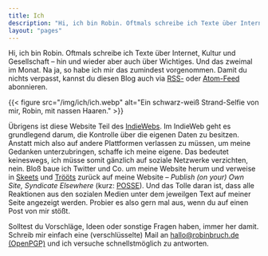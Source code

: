 ```yaml
---
title: Ich
description: "Hi, ich bin Robin. Oftmals schreibe ich Texte über Internet, Kultur und Gesellschaft – hin und wieder aber auch über Wichtiges."
layout: "pages"
---
```


Hi, ich bin Robin. Oftmals schreibe ich Texte über Internet, Kultur und Gesellschaft – hin und wieder aber auch über Wichtiges. Und das zweimal im Monat. Na ja, so habe ich mir das zumindest vorgenommen. Damit du nichts verpasst, kannst du diesen Blog auch via [RSS-](https://robinbruch.de/feed.json) oder [Atom-Feed](https://robinbruch.de/atom.xml) abonnieren.

{{< figure src="/img/ich/ich.webp" alt="Ein schwarz-weiß Strand-Selfie von mir, Robin, mit nassen Haaren." >}}

Übrigens ist diese Website Teil des [IndieWebs](https://indieweb.org/). Im IndieWeb geht es grundlegend darum, die Kontrolle über die eigenen Daten zu besitzen. Anstatt mich also auf andere Plattformen verlassen zu müssen, um meine Gedanken unterzubringen, schaffe ich meine eigene. Das bedeutet keineswegs, ich müsse somit gänzlich auf soziale Netzwerke verzichten, nein. Bloß baue ich Twitter und Co. um meine Website herum und verweise in [Skeets](https://twitter.com/r0bingnus) und [Trööts](https://social.tchncs.de/@r0bin) zurück auf meine Website – _Publish (on your) Own Site, Syndicate Elsewhere_ (kurz: [POSSE](https://indieweb.org/POSSE)). Und das Tolle daran ist, dass alle Reaktionen aus den sozialen Medien unter dem jeweilgen Text auf meiner Seite angezeigt werden. Probier es also gern mal aus, wenn du auf einen Post von mir stößt.

Solltest du Vorschläge, Ideen oder sonstige Fragen haben, immer her damit. Schreib mir einfach eine (verschlüsselte) Mail an [hallo@robinbruch.de](mailto:hallo@robinbruch.de) [(OpenPGP)](https://robinbruch.de/download/pgp_hallo@robinbruch.de.asc) und ich versuche schnellstmöglich zu antworten.